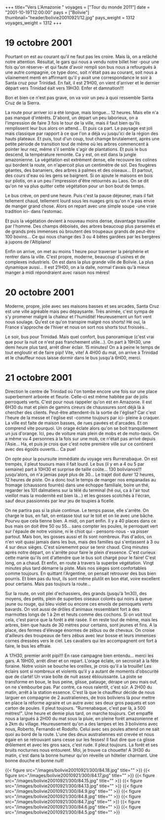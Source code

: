 +++
title="Vers L'Amazonie   "
voyages = ["Tour du monde 2011"]
date = "2001-10-19T12:00:00"
pays = ["Bolivie"]
thumbnail="header/bolivie20010921/12.jpg"
pays_weight = 1312
voyages_weight = 1312
+++
# 19 octobre 2001

Pourtant on est au courant qu'il ne faut pas les croire. Mais là, on a relâché 
notre attention. Résultat, le gars qui nous a vendu notre billet hier -pour 
une fois qu'on réserve- et qui faute d'avoir rempli son bus nous a refourgués 
à une autre compagnie, ce type donc, soit n'était pas au courant, soit nous 
a vilainement menti en affirmant qu'il y avait une correspondance le soir à 
Santa cruz pour Trinidad. En fait, il est 21H00, on vient d'arriver et le dernier 
départ vers Trinidad éait vers 19H30. Enfer et damnation!!! 

Bon et bien ce n'est pas grave, on va voir un peu à quoi ressemble Santa Cruz 
de la Sierra.

La route pour arriver ici a été longue, mais longue... 12 heures. Mais elle 
n'a pas manqué d'intérêts. D'abord, un départ un peu laborieux, on a l'impression 
de faire 3 fois le tour de la ville, mais il faut bien qu'ils remplissent leur 
bus alors on attend... Et puis ca part. Le paysage est joli mais classique par 
rapport à ce que l'on a déjà vu jusqu'ici de la région des hauts plateaux. Et 
puis, tout d'un coup, tout chamge brutalement, après une petite période de transition 
tout de même où les arbres commencent à pointer leur nez, même s'il semble s'agir 
de plantations. Et puis le bus descend, la température remonte. Ca y est, on 
est dans la jungle amazonienne. La végétation est extrêment dense, elle recouvre 
les colines qui bordent la route, on n'apercoit plus un centimètre de sol. Des 
fougères géantes, des bananiers, des arbres à palmes et des oiseaux... Et partout, 
des cours d'eau où les gens se baignent. Si on ajoute le maisons en bois sur 
pilotis, on a un peu l'impression d'être retournés au Laos. On se dit qu'on 
ne va plus quitter cette végétation pour un bon bout de temps.

Le bus crève, on perd une heure. Puis c'est la pause déjeuner, mais il fait 
tellement chaud, tellement lourd sous les nuages gris qu'on n'a pas envie de 
manger grand chose. Alors on repart avec une simple soupe -une vraie tradition 
ici- dans l'estomac. 

Et puis la végétation devient à nouveau moins dense, davantage travaillée par 
l'homme. Des champs déboisés, des arbres beaucoup plus parsemés et de grands 
prés immenses où broutent des troupeaux grands de peut-être 100 bovins... Ce 
qui nous change des 3 ou 4 bêtes gardées par les bergères à jupons de l'Altiplano! 


Enfin on arrive, on met au moins 1 heure pour traverser la périphérie et rentrer 
dans la ville. C'est propre, moderne, beaucoup d'usines et de complexes industriels. 
On est dans la plus grande ville de Bolivie. La plus dynamique aussi... Il est 
21H00, on a la dalle, normal t'avais qu'à mieux manger à midi répondraient avec 
raison nos mères!

# 20 octobre 2001

Moderne, propre, jolie avec ses maisons basses et ses arcades, Santa Cruz est 
une ville agréable mais peu dépaysante. Très animée, c'est sympa de s'y promener 
malgré la chaleur et l'humidité! Heureusement un fort vent nous soulage. Qu'est 
ce qu'on transpire malgré nos shorts! Hé oui, la France s'approche de l'hiver 
et nous on sort nos shorts tout froissés... 

Le soir, bus pour Trinidad. Mais quel confort, bus panoramique (c'est vrai 
que pour la nuit ce n'est pas franchement utile...). On part à 19H30, une demi 
heure plus tard, arrêt dîner éclair. 15 minutes! On a à peine le temps de tout 
engloutir et de faire pipi! Vite, vite! A 4H00 du mat, on arrive à Trinidad 
et le chauffeur nous laisse dormir dans le bus jusqu'à 6H00, merci. 

# 21 octobre 2001

Direction le centre de Trinidad où l'on tombe encore une fois sur une place 
superbement arborée et fleurie. Celle-ci est même habitée par de jolis perroquets 
verts. C'est pour nous rappeler qu'on est en Amazonie. Il est 6H30 du mat et 
plein de gamins cireurs de chaussures sont déjà là à chercher des clients. Peut-être 
attendent-ils la sortie de l'église? Car c'est l'heure de la messe et l'église 
est -comme toujours par ici- pleine à craquer. La ville est faite de maison 
basses, de rues pavées et d'arcades. Et on comprend vite pourquoi. Un orage 
éclate alors qu'on se boit tranquillement un jus d'orange. Ici, peu de voiture 
mais plein de mobs et de moto-taxis. On a même vu 4 personnes à la fois sur 
une mob, ce n'était pas arrivé depuis l'Asie... Ha, et puis je crois que c'est 
notre première ville sur ce continent avec des égoûts ouverts... Ca pue! 

On opte pour la poursuite immédiate du voyage vers Rurrenabaque. On est trempés, 
il pleut touours mais il fait lourd. Le bus (il y en a 4 ou 5 par semaine) part 
à 10H30 et surprise de taille coûte... 130 bolivianos!!! jusqu'alors, on n'a 
jamias payé plus de 30... Le trajet doit durer 12 heures, 12 heures de piste. 
On a donc tout le temps de manger nos empanadas au fromage (chaussons fourrés) 
dans une échoppe familiale, boire un thé, regarder les 101 dalmatiens sur la 
télé du terminal (hé oui, ca à l'air tout vieillot mais la modernité est bien 
là...) et les gosses scotchés à l'écran, sauf deux passionnés par leur jeu de 
toupies à ficelle. 

On ne partira pas si la pluie continue. Le temps passe, elle s'arrête. On charge 
le bus, en fait, on entasse tout sur le toit et on lie avec une bâche. Pourvu 
que cela tienne bien. A midi, on part enfin. Il y a 40 places dans ce bus mais 
on doit être 50 ou 55... sans compter les poules, le perroquet vert sur l'épaule 
de notre voisine, ni le chiot qui - pensons-nous - va pisser partout. Mais bon, 
les gosses aussi et ils sont nombreux. Pas d'ados, on n'en voit quasi jamais 
dans les bus, mais des familles qui s'entassent à 3 ou 4 sur deux sièges. C'est 
sûrememnt pour se tenir chaud. Cinq minutes après notre départ, on s'arrête 
pour faire le plein d'essence. C'est curieux cette manie qu'ils ont d'attendre 
que le bus soit chargé pour le faire! C'est long, on a chaud. Et enfin, en route 
à travers la superbe végétation. Vingt minutes plus tard démarre la piste. Mais 
nos sièges sont confortables comme toujours. En quittant l'Argentine, on pensait 
retrouver des bus bien pourris. Et bien pas du tout, ils sont même plutôt en 
bon état, voire excellent pour certains. Mais pas toujours la route...

Sur la route, on voit plei d'echassiers, des grands (jusqu'à 1m30), des moyens, 
des petits, plein de superbes oiseaux colorés qui noirs à queue jaune ou rouge, 
qui bleu violet ou encore ces envols de perroquets verts bavards. On voit aussi 
de drôles d'animaux ressemblant fort à des marmottes longs de 1 à 2m et heuts 
comme des cochons. Si on voit tout cela, c'est parce que la forêt a été rasée. 
Il en reste tout de même, mais les arbres, bien que hauts de 30 mètres pour 
certains, sont jeunes et fins. A la place, des fermes d'élevage énormes de zébus 
ou de chevaux. On croise d'ailleurs des troupeaux de fiers zébus avec leur bosse 
et leurs immenses cornes dressées vers le ciel. Les cavaliers qui les accompagnent 
ont fort à faire, le bus les effraie. 

A 17H30, premier arrêt pipi!!! En rase campagne bien entendu... merci les gars. 
A 19H00, arrêt dîner et on repart. L'orage éclate, on secroirait à la fête foraine. 
Notre voisin se bouche les oreilles, je crois qu'il a la trouille! Les éclairs 
sont si nombreux et violents qu'il y a autant de moments d'obscurité que de 
clarté! Un vraie boîte de nuit assez éblouissante. La piste se transforme en 
boue, le bus peine, glisse, patauge, dérape un peu mais ouf, on ne s'embourbe 
pas. Par contre, ca nous ralentit, c'est sûr. A 2H00 du matin, arrêt à la station 
essence. C'est là que le chauffeur décide de nous larguer en compagnie de 2 
australiennes, de trois boliviens là pour mettre en place la réforme agraire 
et un autre avec ses deux gros paquets et son carton de poules. Il pleut toujours. 
"Rurrenabaque, c'est par là, à 500 mètres!". Une heure et demie plus tard, on 
marche toujours. Cet empaffé nous a largués à 2H00 du mat sous la pluie, en 
pleine forêt amazonienne et à 2km du village. Heureusement qu'on a des lampes 
et les 3 boliviens avec nous, Roberto, Fernando et Rodolfo. Celui avec ses poules 
attend on ne sait quoi au bord de la route. L'une des deux australiennes est 
crevée et nous égaie en se retrouvant sans cesse sur les fesses! Il faut dire 
que ca glisse drôlement et avec les gros sacs, c'est rude. Il pleut toujours. 
La forêt et ses bruits nocturnes nous entourent. Moi, je trouve ca chouette! 
A 3H30 du matin, c'est dans la bonne humeur qu'on réveille un hôtelier charmant. 
Une bonne douche et bonne nuit!


<div id="TOTO">{{< figure src="/images/bolivie20010921/300/84.18.jpg" title="" >}}
{{< figure src="/images/bolivie20010921/300/84.17.jpg" title="" >}}
{{< figure src="/images/bolivie20010921/300/84.15.jpg" title="" >}}
{{< figure src="/images/bolivie20010921/300/84.13.jpg" title="" >}}
{{< figure src="/images/bolivie20010921/300/84.9.jpg" title="" >}}
{{< figure src="/images/bolivie20010921/300/84.8.jpg" title="" >}}
{{< figure src="/images/bolivie20010921/300/84.7.jpg" title="" >}}
{{< figure src="/images/bolivie20010921/300/84.6.jpg" title="" >}}
{{< figure src="/images/bolivie20010921/300/84.5.jpg" title="" >}}
</DIV>

